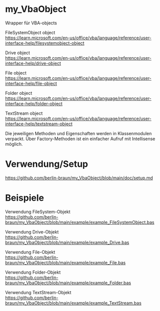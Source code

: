 # my_VbaObject
Wrapper für VBA-objects

FileSystemObject object<br>
https://learn.microsoft.com/en-us/office/vba/language/reference/user-interface-help/filesystemobject-object

Drive object<br>
https://learn.microsoft.com/en-us/office/vba/language/reference/user-interface-help/drive-object

File object<br>
https://learn.microsoft.com/en-us/office/vba/language/reference/user-interface-help/file-object

Folder object<br>
https://learn.microsoft.com/en-us/office/vba/language/reference/user-interface-help/folder-object

TextStream object<br>
https://learn.microsoft.com/en-us/office/vba/language/reference/user-interface-help/textstream-object

Die jeweiligen Methoden und Eigenschaften werden in Klassenmodulen verpackt. Über Factory-Methoden ist ein einfacher Aufruf mit Intellisense möglich.

# Verwendung/Setup
https://github.com/berlin-braun/my_VbaObject/blob/main/doc/setup.md

# Beispiele 
Verwendung FileSystem-Objekt<br>
https://github.com/berlin-braun/my_VbaObject/blob/main/example/example_FileSystemObject.bas

Verwendung Drive-Objekt<br>
https://github.com/berlin-braun/my_VbaObject/blob/main/example/example_Drive.bas

Verwendung File-Objekt<br>
https://github.com/berlin-braun/my_VbaObject/blob/main/example/example_File.bas

Verwendung Folder-Objekt<br>
https://github.com/berlin-braun/my_VbaObject/blob/main/example/example_Folder.bas

Verwendung TextStream-Objekt<br>
https://github.com/berlin-braun/my_VbaObject/blob/main/example/example_TextStream.bas
